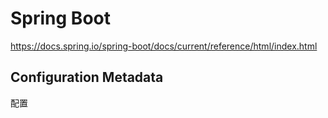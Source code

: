 # Spring Boot

https://docs.spring.io/spring-boot/docs/current/reference/html/index.html

## Configuration Metadata

配置
